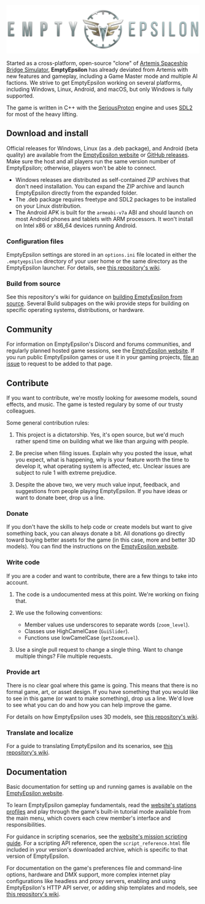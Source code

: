 ![EmptyEpsilon logo](https://raw.githubusercontent.com/daid/EmptyEpsilon/master/resources/logo_full.png)

Started as a cross-platform, open-source "clone" of [Artemis Spaceship Bridge Simulator](https://www.artemisspaceshipbridge.com/), **EmptyEpsilon** has already deviated from Artemis with new features and gameplay, including a Game Master mode and multiple AI factions. We strive to get EmptyEpsilon working on several platforms, including Windows, Linux, Android, and macOS, but only Windows is fully supported.

The game is written in C++ with the [SeriousProton](https://github.com/daid/SeriousProton) engine and uses [SDL2](http://www.libsdl.org/) for most of the heavy lifting.

## Download and install

Official releases for Windows, Linux (as a .deb package), and Android (beta quality) are available from the [EmptyEpsilon website](https://daid.github.io/EmptyEpsilon/#tabs=5) or [GitHub releases](https://github.com/daid/EmptyEpsilon/releases). Make sure the host and all players run the same version number of EmptyEpsilon; otherwise, players won't be able to connect.

-   Windows releases are distributed as self-contained ZIP archives that don't need installation. You can expand the ZIP archive and launch EmptyEpsilon directly from the expanded folder.
-   The .deb package requires freetype and SDL2 packages to be installed on your Linux distribution.
-   The Android APK is built for the `armeabi-v7a` ABI and should launch on most Android phones and tablets with ARM processors. It won't install on Intel x86 or x86_64 devices running Android.

### Configuration files

EmptyEpsilon settings are stored in an `options.ini` file located in either the `.emptyepsilon` directory of your user home or the same directory as the EmptyEpsilon launcher. For details, see [this repository's wiki](https://github.com/daid/EmptyEpsilon/wiki/Preferences-file).

### Build from source

See this repository's wiki for guidance on [building EmptyEpsilon from source](https://github.com/daid/EmptyEpsilon/wiki/Build). Several Build subpages on the wiki provide steps for building on specific operating systems, distributions, or hardware.

## Community

For information on EmptyEpsilon's Discord and forums communities, and regularly planned hosted game sessions, see the [EmptyEpsilon website](https://daid.github.io/EmptyEpsilon/#tabs=6). If you run public EmptyEpsilon games or use it in your gaming projects, [file an issue](https://github.com/daid/EmptyEpsilon/issues) to request to be added to that page.

## Contribute

If you want to contribute, we're mostly looking for awesome models, sound effects, and music. The game is tested regulary by some of our trusty colleagues.

Some general contribution rules:

1.  This project is a dictatorship. Yes, it's open source, but we'd much rather spend time on building what we like than arguing with people.

2.  Be precise when filing issues. Explain why you posted the issue, what you expect, what is happening, why is your feature worth the time to develop it, what operating system is affected, etc. Unclear issues are subject to rule 1 with extreme prejudice.

3.  Despite the above two, we very much value input, feedback, and suggestions from people playing EmptyEpsilon. If you have ideas or want to donate beer, drop us a line.

### Donate

If you don't have the skills to help code or create models but want to give something back, you can always donate a bit. All donations go directly toward buying better assets for the game (in this case, more and better 3D models). You can find the instructions on the [EmptyEpsilon website](http://daid.github.io/EmptyEpsilon/).

### Write code

If you are a coder and want to contribute, there are a few things to take into account.

1.  The code is a undocumented mess at this point. We're working on fixing that.

2.  We use the following conventions:

    -   Member values use underscores to separate words (`zoom_level`).
    -   Classes use HighCamelCase (`GuiSlider`).
    -   Functions use lowCamelCase (`getZoomLevel`).

3.  Use a single pull request to change a single thing. Want to change multiple things? File multiple requests.

### Provide art

There is no clear goal where this game is going. This means that there is no formal game, art, or asset design. If you have something that you would like to see in this game (or want to make something), drop us a line. We'd love to see what you can do and how you can help improve the game.

For details on how EmptyEpsilon uses 3D models, see [this repository's wiki](https://github.com/daid/EmptyEpsilon/wiki/Adding-3D-models).

### Translate and localize

For a guide to translating EmptyEpsilon and its scenarios, see [this repository's wiki](https://github.com/daid/EmptyEpsilon/wiki/Translation-and-Localization).

## Documentation

Basic documentation for setting up and running games is available on the [EmptyEpsilon website](https://daid.github.io/EmptyEpsilon/#tabs=2).

To learn EmptyEpsilon gameplay fundamentals, read the [website's stations profiles](https://daid.github.io/EmptyEpsilon/#tabs=3) and play through the game's built-in tutorial mode available from the main menu, which covers each crew member's interface and responsibilities.

For guidance in scripting scenarios, see the [website's mission scripting guide](https://daid.github.io/EmptyEpsilon/#tabs=4). For a scripting API reference, open the `script_reference.html` file included in your version's downloaded archive, which is specific to that version of EmptyEpsilon.

For documentation on the game's preferences file and command-line options, hardware and DMX support, more complex internet play configurations like headless and proxy servers, enabling and using EmptyEpsilon's HTTP API server, or adding ship templates and models, see [this repository's wiki](https://github.com/daid/EmptyEpsilon/wiki).
